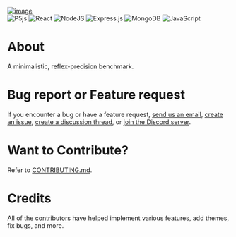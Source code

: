 [![image](https://github.com/user-attachments/assets/6cee2ecc-31cf-4b6a-bd36-77b4a2e16b0d)](https://www.circlegame.net/)
<br />
![P5js](https://img.shields.io/badge/p5.js-ED225D?style=for-the-badge&logo=p5.js&logoColor=FFFFFF) 
![React](https://img.shields.io/badge/react-%2320232a.svg?style=for-the-badge&logo=react&logoColor=%2361DAFB)
![NodeJS](https://img.shields.io/badge/node.js-6DA55F?style=for-the-badge&logo=node.js&logoColor=white) 
![Express.js](https://img.shields.io/badge/express.js-%23404d59.svg?style=for-the-badge&logo=express&logoColor=%2361DAFB) 
![MongoDB](https://img.shields.io/badge/MongoDB-%234ea94b.svg?style=for-the-badge&logo=mongodb&logoColor=white) 
![JavaScript](https://img.shields.io/badge/javascript-%23323330.svg?style=for-the-badge&logo=javascript&logoColor=%23F7DF1E) 

# About

A minimalistic, reflex-precision benchmark.

# Bug report or Feature request

If you encounter a bug or have a feature request, [send us an email](mailto:devcirclegame@gmail.com), [create an issue](https://github.com/circlegame/circlegame-neo/issues), [create a discussion thread](https://github.com/circlegame/circlegame-neo/discussions), or [join the Discord server](https://discord.gg/kwWVZqMduM).

# Want to Contribute?

Refer to [CONTRIBUTING.md](./docs/CONTRIBUTING.md).

# Credits

All of the [contributors](https://github.com/circlegame/circlegame-neo/graphs/contributors) have helped implement various features, add themes, fix bugs, and more.

